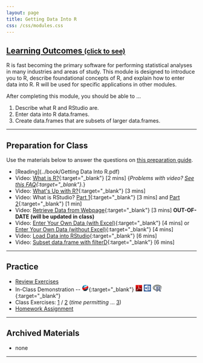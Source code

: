 ```yaml
---
layout: page
title: Getting Data Into R
css: /css/modules.css
---
```


<div class="panel-group-ILOs">
  <div class="panel panel-default">
    <div class="panel-heading">
      <h2 class="panel-title">
        <a data-toggle="collapse" href="#ILOs">Learning Outcomes <small>(click to see)</small></a>
      </h2>
    </div>
    <div id="ILOs" class="panel-collapse collapse">
      <div class="panel-body">
R is fast becoming the primary software for performing statistical analyses in many industries and areas of study.  This module is designed to introduce you to R, describe foundational concepts of R, and explain how to enter data into R.  R will be used for specific applications in other modules.

<p>After completing this module, you should be able to ...</p>

<ol>
  <li>Describe what R and RStudio are.</li>
  <li>Enter data into R data.frames.</li>
  <li>Create data.frames that are subsets of larger data.frames.</li>
</ol>
      </div>
    </div>
  </div>
</div>

----

## Preparation for Class

Use the materials below to answer the questions on [this preparation guide](GettingDataIntoR_Prep).

* [Reading](../book/Getting Data Into R.pdf)
* Video: [What is R?](https://www.youtube.com/v/XcBLEVknqvY?rel=0){:target="_blank"} [2 mins] {*Problems with video? [See this FAQ](../resources/FAQ/FAQs/videos){:target="_blank"}.*}
* Video: [What's Up with R?](https://www.youtube.com/v/ZwYQPtU2Pa0?rel=0&start=1&end=111){:target="_blank"} [3 mins]
* Video: What is RStudio? [Part 1](https://www.youtube.com/v/riONFzJdXcs?rel=0&start=1&end=147){:target="_blank"} [3 mins] and [Part 2](https://www.youtube.com/v/riONFzJdXcs?rel=0&start=196&end=253){:target="_blank"} [1 min]
* Video: [Retrieve Data from Webpage](https://vimeo.com/user45324800/ncstats-preparedatawebpage){:target="_blank"} [3 mins] **OUT-OF-DATE (will be updated in class)**
* Video: [Enter Your Own Data (with Excel)](https://vimeo.com/user45324800/ncstats-preparedataexcel){:target="_blank"} [4 mins] or [Enter Your Own Data (without Excel)](https://vimeo.com/user45324800/ncstats-preparedatatextfile){:target="_blank"} [4 mins]
* Video: [Load Data into RStudio](https://vimeo.com/user45324800/ncstats-loadcsvrstudio){:target="_blank"} [6 mins]
* Video: [Subset data.frame with filterD](https://vimeo.com/user45324800/filterd){:target="_blank"} [6 mins]

----

## Practice

* [Review Exercises](GettingDataIntoR_RevEx.html)
* In-Class Demonstration -- [![Web](../img/web.png)](GettingDataIntoR_RHO.html){:target="_blank"}  [![PDF](../img/pdf.png)](GettingDataIntoR_RHO.pdf) [![MSWord](../img/word.png)](GettingDataIntoR_RHO.docx)  [![R](../img/Rlogo.png)](GettingDataIntoR_RHO.R){:target="_blank"}
* Class Exercises: [1](GettingDataIntoR_CE1) / [2](GettingDataIntoR_CE2) (*time permitting* ... [3](GettingDataIntoR_CE3))
* [Homework Assignment](GettingDataIntoR_HW)

----

## Archived Materials

* none

----
